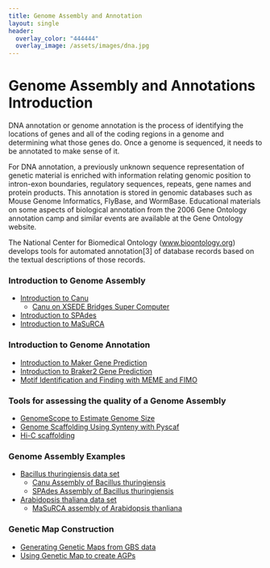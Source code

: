 ```yaml
---
title: Genome Assembly and Annotation
layout: single
header:
  overlay_color: "444444"
  overlay_image: /assets/images/dna.jpg
---
```


# Genome Assembly and Annotations Introduction

DNA annotation or genome annotation is the process of identifying the locations of genes and all of the coding regions in a genome and determining what those genes do. Once a genome is sequenced, it needs to be annotated to make sense of it.

For DNA annotation, a previously unknown sequence representation of genetic material is enriched with information relating genomic position to intron-exon boundaries, regulatory sequences, repeats, gene names and protein products. This annotation is stored in genomic databases such as Mouse Genome Informatics, FlyBase, and WormBase. Educational materials on some aspects of biological annotation from the 2006 Gene Ontology annotation camp and similar events are available at the Gene Ontology website.

The National Center for Biomedical Ontology (www.bioontology.org) develops tools for automated annotation[3] of database records based on the textual descriptions of those records.

### Introduction to Genome Assembly

  * [Introduction to Canu](../GenomeAssembly/Assemblers/canu.md)
    * [Canu on XSEDE Bridges Super Computer](../GenomeAssembly/LongRead/Canu_bridges.md)
  * [Introduction to SPAdes](../GenomeAssembly/Assemblers/spades.md)
  * [Introduction to MaSuRCA](../GenomeAssembly/Assemblers/MaSuRCA.md)

### Introduction to Genome Annotation
  * [Introduction to Maker Gene Prediction](Intro_To_Maker.md)
  * [Introduction to Braker2 Gene Prediction](Intro_to_Braker2.md)
  * [Motif Identification and Finding with MEME and FIMO](MEME_Motif_Finding_In_Genomes.md)  

### Tools for assessing the quality of a Genome Assembly

  * [GenomeScope to Estimate Genome Size](../GenomeAssembly/genomescope.md)
  * [Genome Scaffolding Using Synteny with Pyscaf](../GenomeAssembly/Pyscaf_Synteny_Scaffolding.md)
  * [Hi-C scaffolding](../GenomeAssembly/Hybrid/Scaffolding_with_HiC_Juicer.md)

### Genome Assembly Examples

* [Bacillus thuringiensis data set](../GenomeAssembly/BT/BT_background.md)
  * [Canu Assembly of Bacillus thuringiensis](../GenomeAssembly/BT/BT_Canu.md)
  * [SPAdes Assembly of Bacillus thuringiensis](../GenomeAssembly/BT/BT_spades.md)
* [Arabidopsis thaliana data set](../GenomeAssembly/Arabidopsis/Arabidopsis_background.md)
  * [MaSuRCA assembly of Arabidopsis thanliana](dataAnalysis/GenomeAssembly/Arabidopsis/AT_MaSuRCA.md )


### Genetic Map Construction

  * [Generating Genetic Maps from GBS data](bioinformatics-workbook/dataAnalysis/GenomeAssembly/GeneticMaps/creating-genetic-maps.md)
  * [Using Genetic Map to create AGPs](bioinformatics-workbook/dataAnalysis/GenomeAssembly/GeneticMaps/scaffolding-using-genetic-maps.md)
